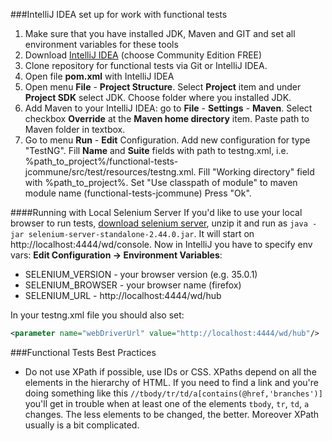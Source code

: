 ###IntelliJ IDEA set up for work with functional tests
1. Make sure that you have installed JDK, Maven and GIT and set all environment variables for these tools
2. Download [IntelliJ IDEA](http://www.jetbrains.com/idea/download/index.html) (choose Community Edition FREE)
3. Clone repository for functional tests via Git or IntelliJ IDEA.
4. Open file **pom.xml** with IntelliJ IDEA
5. Open menu **File** - **Project Structure**. Select **Project** item and under **Project SDK** select JDK.
Choose folder where you installed JDK.
6. Add Maven to your IntelliJ IDEA: go to **File** - **Settings** - **Maven**. Select checkbox **Override** at the **Maven home directory** item.
Paste path to Maven folder in textbox.
7. Go to menu **Run** - **Edit** Configuration.
Add new configuration for type "TestNG". Fill **Name** and **Suite** fields with path to testng.xml,
i.e. %path_to_project%/functional-tests-jcommune/src/test/resources/testng.xml.
Fill "Working directory" field with %path_to_project%.
Set "Use classpath of module" to maven module name (functional-tests-jcommune)
Press "Ok".

####Running with Local Selenium Server
If you'd like to use your local browser to run tests, [download selenium server](selenium-release.storage.googleapis.com/2.44/selenium-server-standalone-2.44.0.jar),
unzip it and run as `java -jar selenium-server-standalone-2.44.0.jar`. It will start on http://localhost:4444/wd/console.
Now in IntelliJ you have to specify env vars: **Edit Configuration -> Environment Variables**:
- SELENIUM_VERSION - your browser version (e.g. 35.0.1)
- SELENIUM_BROWSER - your browser name (firefox)
- SELENIUM_URL - http://localhost:4444/wd/hub

In your testng.xml file you should also set:
```xml
<parameter name="webDriverUrl" value="http://localhost:4444/wd/hub"/>
```

###Functional Tests Best Practices
* Do not use XPath if possible, use IDs or CSS. XPaths depend on all the elements in the hierarchy of HTML. If you need
  to find a link and you're doing something like this `//tbody/tr/td/a[contains(@href,'branches')]` you'll get in
  trouble when at least one of the elements `tbody`, `tr`, `td`, `a` changes. The less elements to be changed,
  the better. Moreover XPath usually is a bit complicated.
